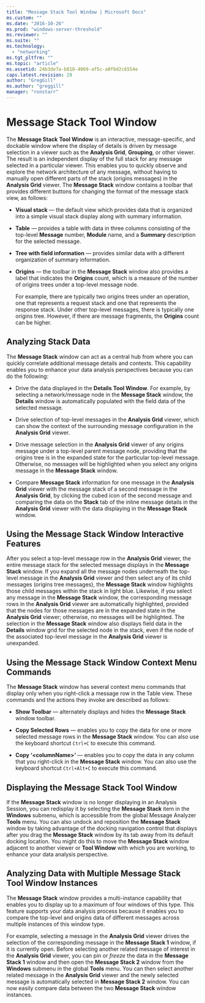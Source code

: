 ```yaml
---
title: "Message Stack Tool Window | Microsoft Docs"
ms.custom: ""
ms.date: "2016-10-26"
ms.prod: "windows-server-threshold"
ms.reviewer: ""
ms.suite: ""
ms.technology: 
  - "networking"
ms.tgt_pltfrm: ""
ms.topic: "article"
ms.assetid: 24b3de7a-b818-4069-af5c-a0f6d2c6554e
caps.latest.revision: 28
author: "GregGill"
ms.author: "greggill"
manager: "ronstarr"
---
```

# Message Stack Tool Window
The **Message Stack** **Tool Window** is an interactive, message-specific, and dockable window where the display of details is driven by message selection in a viewer such as the **Analysis Grid**, **Grouping**, or other viewer. The result is an independent display of the full stack for any message selected in a particular viewer. This enables you to quickly observe and explore the network architecture of any message, without having to manually open different parts of the stack (origins messages) in the **Analysis Grid** viewer. The **Message Stack** window contains a toolbar that provides different buttons for changing the format of the message stack view, as follows:  
  
-   **Visual stack** — the default view which provides data that is organized into a simple visual stack display along with summary information.  
  
-   **Table** — provides a table with data in three columns consisting of the top-level **Message** number, **Module** name, and a **Summary** description for the selected message.  
  
-   **Tree with field information** — provides similar data with a different organization of summary information.  
  
-   **Origins** — the toolbar in the **Message Stack** window also provides a label that indicates the **Origins** count, which is a measure of the number of origins trees under a top-level message node.  
  
     For example, there are typically two origins trees under an operation, one that represents a request stack and one that represents the response stack. Under other top-level messages, there is typically one origins tree. However, if there are message fragments, the **Origins** count can be higher.  
  
## Analyzing Stack Data  
 The **Message Stack** window can act as a central hub from where you can quickly correlate additional message details and contexts. This capability enables you to enhance your data analysis perspectives because you can do the following:  
  
-   Drive the data displayed in the **Details** **Tool Window**. For example, by selecting a network/message node in the **Message Stack** window, the **Details** window is automatically populated with the field data of the selected message.  
  
-   Drive selection of top-level messages in the **Analysis Grid** viewer, which can show the context of the surrounding message configuration in the **Analysis Grid** viewer.  
  
-   Drive message selection in the **Analysis Grid** viewer of any origins message under a top-level parent message node, providing that the origins tree is in the expanded state for the particular top-level message. Otherwise, no messages will be highlighted when you select any origins message in the **Message Stack** window.  
  
-   Compare **Message Stack** information for one message in the **Analysis Grid** viewer with the message stack of a second message in the **Analysis Grid**, by clicking the cubed icon of the second message and comparing the data on the **Stack** tab of the inline message details in the **Analysis Grid** viewer with the data displaying in the **Message Stack** window.  
  
## Using the Message Stack Window Interactive Features  
 After you select a top-level message row in the **Analysis Grid** viewer, the entire message stack for the selected message displays in the **Message Stack** window. If you expand all the message nodes underneath the top-level message in the **Analysis Grid** viewer and then select any of its child messages (origins tree messages), the **Message Stack** window highlights those child messages within the stack in light blue. Likewise, if you select any message in the **Message Stack** window, the corresponding message rows in the **Analysis Grid** viewer are automatically highlighted, provided that the nodes for those messages are in the expanded state in the **Analysis Grid** viewer; otherwise, no messages will be highlighted. The selection in the **Message Stack** window also displays field data in the **Details** window grid for the selected node in the stack, even if the node of the associated top-level message in the **Analysis Grid** viewer is unexpanded.  
  
## Using the Message Stack Window Context Menu Commands  
 The **Message Stack** window has several context menu commands that display only when you right-click a message row in the Table view. These commands and the actions they invoke are described as follows:  
  
-   **Show Toolbar** — alternately displays and hides the **Message Stack** window toolbar.  
  
-   **Copy Selected Rows** — enables you to copy the data for one or more selected message rows in the **Message Stack** window. You can also use the keyboard shortcut `Ctrl+C` to execute this command.  
  
-   **Copy ‘\<columnName>’** — enables you to copy the data in any column that you right-click in the **Message Stack** window. You can also use the keyboard shortcut `Ctrl+Alt+C` to execute this command.  
  
## Displaying the Message Stack Tool Window  
 If the **Message Stack** window is no longer displaying in an Analysis Session, you can redisplay it by selecting the **Message Stack** item in the **Windows** submenu, which is accessible from the global Message Analyzer **Tools** menu. You can also undock and reposition the **Message Stack** window by taking advantage of the docking navigation control that displays after you drag the **Message Stack** window by its tab away from its default docking location. You might do this to move the **Message Stack** window adjacent to another viewer or **Tool Window** with which you are working, to enhance your data analysis perspective.  
  
## Analyzing Data with Multiple Message Stack Tool Window Instances  
 The **Message Stack** window provides a multi-instance capability that enables you to display up to a maximum of four windows of this type. This feature supports your data analysis process because it enables you to compare the top-level and origins data of different messages across multiple instances of this window type.  
  
 For example, selecting a message in the **Analysis Grid** viewer drives the selection of the corresponding message in the **Message Stack 1** window, if it is currently open. Before selecting another related message of interest in the **Analysis Grid** viewer, you can pin or *freeze* the data in the **Message Stack 1** window and then open the **Message Stack 2** window from the **Windows** submenu in the global **Tools** menu. You can then select another related message in the **Analysis Grid** viewer and the newly selected message is automatically selected in **Message Stack 2** window. You can now easily compare data between the two **Message Stack** window instances.